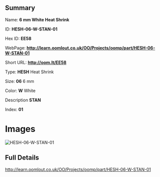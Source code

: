 

## Summary
 
Name: __6 mm White Heat Shrink__

ID: __HESH-06-W-STAN-01__

Hex ID: __EE58__

WebPage: __http://learn.oomlout.co.uk/OO/Projects/oomp/part/HESH-06-W-STAN-01__

Short URL: __http://oom.lt/EE58__


Type: __HESH__ Heat Shrink 

Size: __06__ 6 mm 

Color: __W__ White 

Description __STAN__  

Index: __01__


 # Images
![HESH-06-W-STAN-01](http://oomlout.com/oomp-gen/parts/HESH-06-W-STAN-01/HESH-06-W-STAN-01_420.jpg)



 ## Full Details

 http://learn.oomlout.co.uk/OO/Projects/oomp/part/HESH-06-W-STAN-01














